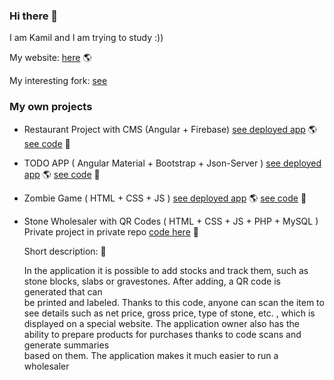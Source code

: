 ### Hi there 👋

I am Kamil and I am trying to study :)) 

My website: 
[here](http://kamil-stecyk.ct8.pl/)  🌎

My interesting fork:
[see](https://github.com/kamilstecyk/SMARTS)


### My own projects

- Restaurant Project with CMS (Angular + Firebase) [see deployed app](http://restauracjadosyta.ct8.pl/) 🌎 [see code](https://github.com/kamilstecyk/project_restaurant) :speech_balloon:

- TODO APP ( Angular Material + Bootstrap + Json-Server ) [see deployed app](https://todo-angular-app-iota.vercel.app/) 🌎 [see code](https://github.com/kamilstecyk/ToDoAngularApp) :speech_balloon:

- Zombie Game ( HTML + CSS + JS ) [see deployed app](https://kamil-stecyk.ct8.pl/projectsImg/zombie.mov) 🌎 [see code](https://github.com/kamilstecyk/zadania_webowe_lab6/tree/master/zad9) :speech_balloon:

- Stone Wholesaler with QR Codes ( HTML + CSS + JS + PHP + MySQL ) Private project in private repo [code here](https://github.com/kamilstecyk/inventory_project)  :eyes:
  
  Short description: :speech_balloon:
  
  In the application it is possible to add stocks and track them, such as stone blocks, slabs or gravestones. After adding, a QR code is generated that can       
  be printed and labeled. Thanks to this code, anyone can scan the item to see details such as net price, gross price, type of stone, etc. , which is     
  displayed on a special website. The application owner also has the ability to prepare products for purchases thanks to code scans and generate summaries  
  based on them. The application makes it much easier to run a wholesaler
